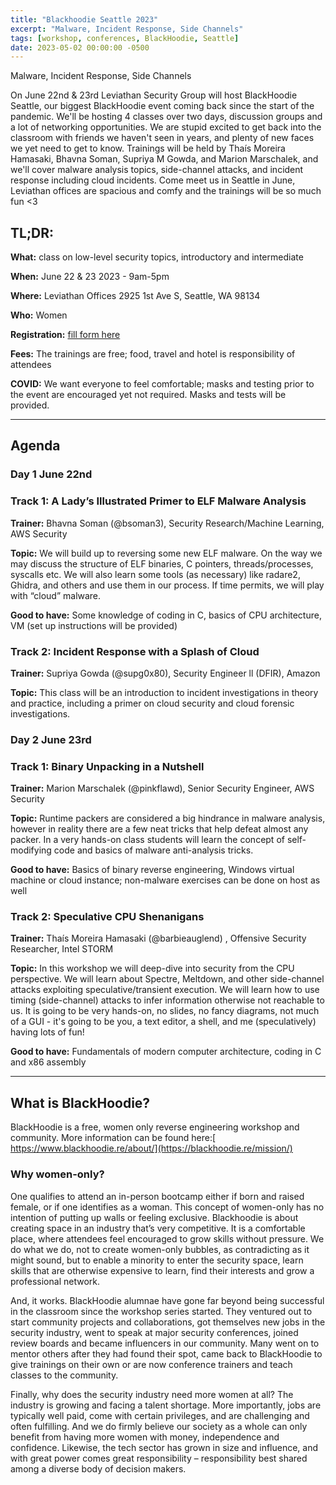 ```yaml
---
title: "Blackhoodie Seattle 2023"
excerpt: "Malware, Incident Response, Side Channels"
tags: [workshop, conferences, BlackHoodie, Seattle]
date: 2023-05-02 00:00:00 -0500
---
```

Malware, Incident Response, Side Channels

On June 22nd & 23rd Leviathan Security Group will host BlackHoodie Seattle, our biggest BlackHoodie event coming back since the start of the pandemic. We'll be hosting 4 classes over two days, discussion groups and a lot of networking opportunities. We are stupid excited to get back into the classroom with friends we haven't seen in years, and plenty of new faces we yet need to get to know. Trainings will be held by Thaís Moreira Hamasaki, Bhavna Soman, Supriya M Gowda, and Marion Marschalek, and we'll cover malware analysis topics, side-channel attacks, and incident response including cloud incidents. Come meet us in Seattle in June, Leviathan offices are spacious and comfy and the trainings will be so much fun <3

## **TL;DR:**

**What:** class on low-level security topics, introductory and intermediate

**When:** June 22 & 23 2023 - 9am-5pm

**Where:** Leviathan Offices 2925 1st Ave S, Seattle, WA 98134

**Who:** Women

**Registration:** [fill form here](https://docs.google.com/forms/d/e/1FAIpQLSdbPcNMbRj742uKqccRtCDfAt5-gpo92_K1x6z4HrYJrUUN3Q/viewform?usp=sf_link)

**Fees:** The trainings are free; food, travel and hotel is responsibility of attendees

**COVID:** We want everyone to feel comfortable; masks and testing prior to the event are encouraged yet not required. Masks and tests will be provided.

---

## **Agenda**

### **Day 1 June 22nd**

### **Track 1: A Lady’s Illustrated Primer to ELF Malware Analysis** 

**Trainer:** Bhavna Soman (@bsoman3), Security Research/Machine Learning, AWS Security

**Topic:**  We will build up to reversing some new ELF malware. On the way we may discuss the structure of ELF binaries, C pointers, threads/processes, syscalls etc. We will also learn some tools (as necessary) like radare2, Ghidra, and others and use them in our process. If time permits, we will play with “cloud” malware.

**Good to have:** Some knowledge of coding in C, basics of CPU architecture, VM (set up instructions will be provided) 

### **Track 2: Incident Response with a Splash of Cloud** 

**Trainer:** Supriya Gowda (@supg0x80), Security Engineer ll (DFIR), Amazon

**Topic:** This class will be an introduction to incident investigations in theory and practice, including a primer on cloud security and cloud forensic investigations. 

### **Day 2 June 23rd**

### **Track 1: Binary Unpacking in a Nutshell**

**Trainer:** Marion Marschalek (@pinkflawd), Senior Security Engineer, AWS Security

**Topic:** Runtime packers are considered a big hindrance in malware analysis, however in reality there are a few neat tricks that help defeat almost any packer. In a very hands-on class students will learn the concept of self-modifying code and basics of malware anti-analysis tricks.

**Good to have:** Basics of binary reverse engineering, Windows virtual machine or cloud instance; non-malware exercises can be done on host as well

### **Track 2: Speculative CPU Shenanigans**

**Trainer:** Thaís Moreira Hamasaki (@barbieauglend) , Offensive Security Researcher, Intel STORM

**Topic:** In this workshop we will deep-dive into security from the CPU perspective. We will learn about Spectre, Meltdown, and other side-channel attacks exploiting speculative/transient execution. We will learn how to use timing (side-channel) attacks to infer information otherwise not reachable to us.
It is going to be very hands-on, no slides, no fancy diagrams, not much of a GUI - it's going to be you, a text editor, a shell, and me (speculatively) having lots of fun!

**Good to have:** Fundamentals of modern computer architecture, coding in C and x86 assembly

---

## **What is BlackHoodie?**

BlackHoodie is a free, women only reverse engineering workshop and community. More information can be found here:[ https://www.blackhoodie.re/about/](https://blackhoodie.re/mission/)

### **Why women-only?**

One qualifies to attend an in-person bootcamp either if born and raised female, or if one identifies as a woman. This concept of women-only has no intention of putting up walls or feeling exclusive. Blackhoodie is about creating space in an industry that’s very competitive. It is a comfortable place, where attendees feel encouraged to grow skills without pressure. We do what we do, not to create women-only bubbles, as contradicting as it might sound, but to enable a minority to enter the security space, learn skills that are otherwise expensive to learn, find their interests and grow a professional network.

And, it works. BlackHoodie alumnae have gone far beyond being successful in the classroom since the workshop series started. They ventured out to start community projects and collaborations, got themselves new jobs in the security industry, went to speak at major security conferences, joined review boards and became influencers in our community. Many went on to mentor others after they had found their spot, came back to BlackHoodie to give trainings on their own or are now conference trainers and teach classes to the community.

Finally, why does the security industry need more women at all? The industry is growing and facing a talent shortage. More importantly, jobs are typically well paid, come with certain privileges, and are challenging and often fulfilling. And we do firmly believe our society as a whole can only benefit from having more women with money, independence and confidence. Likewise, the tech sector has grown in size and influence, and with great power comes great responsibility – responsibility best shared among a diverse body of decision makers.
